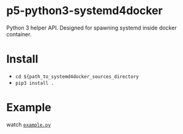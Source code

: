 # p5-python3-systemd4docker
Python 3 helper API. Designed for spawning systemd inside docker container.

# Install
- `cd ${path_to_systemd4docker_sources_directory`
- `pip3 install .`

# Example
watch [`example.py`](./example.py)
